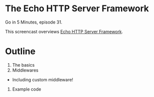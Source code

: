# The Echo HTTP Server Framework

Go in 5 Minutes, episode 31.

This screencast overviews [Echo HTTP Server Framework](https://github.com/labstack/echo).

# Outline

1. The basics
1. Middlewares
  - Including custom middleware!
1. Example code

